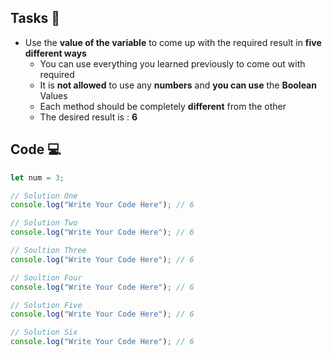 ## Tasks 🎯

- Use the **value of the variable** to come up with the required result in **five different ways**
  - You can use everything you learned previously to come out with required
  - It is **not allowed** to use any  **numbers** and **you can use** the **Boolean** Values
  - Each method should be completely **different** from the other
  - The desired result is :  **6**

## Code 💻

```js
let num = 3;

// Solution One
console.log("Write Your Code Here"); // 6

// Solution Two
console.log("Write Your Code Here"); // 6

// Soultion Three
console.log("Write Your Code Here"); // 6

// Soultion Four
console.log("Write Your Code Here"); // 6

// Solution Five
console.log("Write Your Code Here"); // 6

// Solution Six
console.log("Write Your Code Here"); // 6
```
